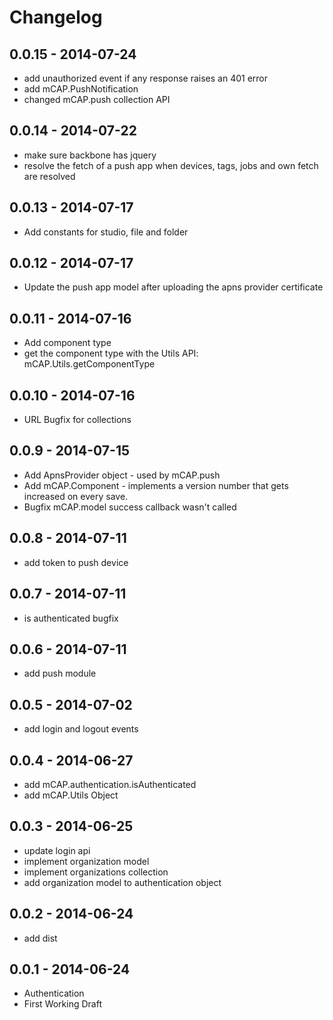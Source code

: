 # Changelog

## 0.0.15 - 2014-07-24
- add unauthorized event if any response raises an 401 error
- add mCAP.PushNotification
- changed mCAP.push collection API

## 0.0.14 - 2014-07-22
- make sure backbone has jquery
- resolve the fetch of a push app when devices, tags, jobs and own fetch are resolved

## 0.0.13 - 2014-07-17
- Add constants for studio, file and folder

## 0.0.12 - 2014-07-17
- Update the push app model after uploading the apns provider certificate

## 0.0.11 - 2014-07-16
- Add component type
- get the component type with the Utils API: mCAP.Utils.getComponentType

## 0.0.10 - 2014-07-16
- URL Bugfix for collections

## 0.0.9 - 2014-07-15
- Add ApnsProvider object - used by mCAP.push
- Add mCAP.Component - implements a version number that gets increased on every save.
- Bugfix mCAP.model success callback wasn't called

## 0.0.8 - 2014-07-11
- add token to push device

## 0.0.7 - 2014-07-11
- is authenticated bugfix

## 0.0.6 - 2014-07-11
- add push module

## 0.0.5 - 2014-07-02
- add login and logout events

## 0.0.4 - 2014-06-27
- add mCAP.authentication.isAuthenticated
- add mCAP.Utils Object

## 0.0.3 - 2014-06-25
- update login api
- implement organization model
- implement organizations collection
- add organization model to authentication object

## 0.0.2 - 2014-06-24
- add dist

## 0.0.1 - 2014-06-24
- Authentication
- First Working Draft